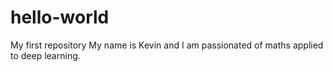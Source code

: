 # hello-world
My first repository
My name is Kevin and I am passionated of maths applied to deep learning. 
